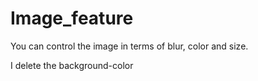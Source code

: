 # Image_feature
You can control the image in terms of blur, color and size.

I delete the background-color
